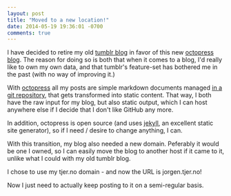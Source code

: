 ```yaml
---
layout: post
title: "Moved to a new location!"
date: 2014-05-19 19:36:01 -0700
comments: true
---
```


I have decided to retire my old [tumblr blog][tumblr] in favor of this
new [octopress blog][blog]. The reason for doing so is both that when it
comes to a blog, I'd really like to own my own data, and that tumblr's
feature-set has bothered me in the past (with no way of improving it.)

With [octopress][octopress] all my posts are simple markdown documents
managed [in a git repository][gitrepo], that gets transformed into
static content. That way, I both have the raw input for my blog, but
also static output, which I can host anywhere else if I decide that I
don't like GitHub any more.

<!-- more -->

In addition, octopress is open source (and uses [jekyll][jekyll], an
excellent static site generator), so if I need / desire to change
anything, I can.

With this transition, my blog also needed a new domain. Peferably it
would be one I owned, so I can easily move the blog to another host if
it came to it, unlike what I could with my old tumblr blog.

I chose to use my tjer.no domain - and now the URL is jorgen.tjer.no!

Now I just need to actually keep posting to it on a semi-regular basis.

[tumblr]: http://jorgenpt.tumblr.com/
[blog]: http://jorgen.tjer.no
[octopress]: http://octopress.org
[gitrepo]: https://github.com/jorgenpt/jorgenpt.github.io
[jekyll]: https://github.com/jekyll/jekyll
